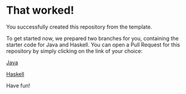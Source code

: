 # That worked!

You successfully created this repository from the template.

To get started now, we prepared two branches for you, containing the starter code for Java and Haskell.
You can open a Pull Request for this repository by simply clicking on the link of your choice:

[Java](https://github.com/tobias-groeger/CompilerDesign/compare/main...starter/java)

[Haskell](https://github.com/tobias-groeger/CompilerDesign/compare/main...starter/haskell)

Have fun!
